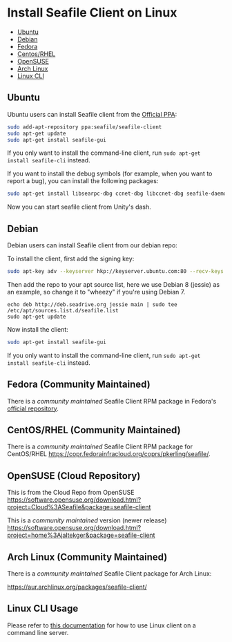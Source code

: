 # Install Seafile Client on Linux

<p><div class="toc">
<ul>
<li><a href="#wiki-ubuntu">Ubuntu</a></li>
<li><a href="#wiki-debian">Debian</a></li>
<li><a href="#wiki-fedora">Fedora</a></li>
<li><a href="#wiki-centos">Centos/RHEL</a></li>
<li><a href="#wiki-opensuse">OpenSUSE</a></li>
<li><a href="#wiki-archlinux">Arch Linux</a></li>
<li><a href="#wiki-cli">Linux CLI</a></li>
</ul>
</p>

## <a id="wiki-ubuntu"></a> Ubuntu

Ubuntu users can install Seafile client from the [Official PPA](https://code.launchpad.net/~seafile/+archive/ubuntu/seafile-client):

```sh
sudo add-apt-repository ppa:seafile/seafile-client
sudo apt-get update
sudo apt-get install seafile-gui
```

If you only want to install the command-line client, run `sudo apt-get install seafile-cli` instead.

If you want to install the debug symbols (for example, when you want to report a bug), you can install the following packages:

```sh
sudo apt-get install libsearpc-dbg ccnet-dbg libccnet-dbg seafile-daemon-dbg libseafile-dbg seafile-gui-dbg
```

Now you can start seafile client from Unity's dash.

## <a id="wiki-debian"></a> Debian

Debian users can install Seafile client from our debian repo:

To install the client, first add the signing key:

```sh
sudo apt-key adv --keyserver hkp://keyserver.ubuntu.com:80 --recv-keys 8756C4F765C9AC3CB6B85D62379CE192D401AB61
```
Then add the repo to your apt source list, here we use Debian 8 (jessie) as an example, so change it to "wheezy" if you're using Debian 7.

```
echo deb http://deb.seadrive.org jessie main | sudo tee /etc/apt/sources.list.d/seafile.list
sudo apt-get update
```

Now install the client:

```sh
sudo apt-get install seafile-gui
```

If you only want to install the command-line client, run `sudo apt-get install seafile-cli` instead.

## <a id="wiki-fedora"></a> Fedora (Community Maintained)

There is a *community maintained* Seafile Client RPM package in Fedora's [official repository](https://admin.fedoraproject.org/pkgdb/package/rpms/seafile/).

## <a id="wiki-centos"></a> CentOS/RHEL (Community Maintained)

There is a *community maintained* Seafile Client RPM package for CentOS/RHEL https://copr.fedorainfracloud.org/coprs/pkerling/seafile/.

## <a id="wiki-opensuse"></a> OpenSUSE (Cloud Repository)
This is from the Cloud Repo from OpenSUSE 
https://software.opensuse.org/download.html?project=Cloud%3ASeafile&package=seafile-client

This is a *community maintained* version (newer release) 
https://software.opensuse.org/download.html?project=home%3Ajaltekger&package=seafile-client

## <a id="wiki-archlinux"></a> Arch Linux (Community Maintained)

There is a *community maintained* Seafile Client package for Arch Linux:

https://aur.archlinux.org/packages/seafile-client/

## <a id="wiki-cli"></a> Linux CLI Usage

Please refer to [this documentation](linux-cli.md) for how to use Linux client on a command line server.
